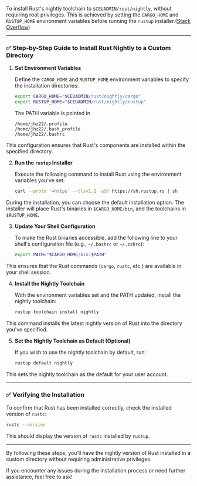 To install Rust's nightly toolchain to `$CEUADMIN/rust/nightly`, without requiring root privileges. This is achieved by setting the `CARGO_HOME` and `RUSTUP_HOME` environment variables before running the `rustup` installer.([Stack Overflow][1])

---

### ✅ Step-by-Step Guide to Install Rust Nightly to a Custom Directory

1. **Set Environment Variables**

   Define the `CARGO_HOME` and `RUSTUP_HOME` environment variables to specify the installation directories:

   ```bash
   export CARGO_HOME="$CEUADMIN/rust/nightly/cargo"
   export RUSTUP_HOME="$CEUADMIN/rust/nightly/rustup"
   ```

   The PATH variable is pointed in

   ```
   /home/jhz22/.profile
   /home/jhz22/.bash_profile
   /home/jhz22/.bashrc
   ```

This configuration ensures that Rust's components are installed within the specified directory.

2. **Run the `rustup` Installer**

   Execute the following command to install Rust using the environment variables you've set:

   ```bash
   curl --proto '=https' --tlsv1.2 -sSf https://sh.rustup.rs | sh
   ```



During the installation, you can choose the default installation option. The installer will place Rust's binaries in `$CARGO_HOME/bin`, and the toolchains in `$RUSTUP_HOME`.

3. **Update Your Shell Configuration**

   To make the Rust binaries accessible, add the following line to your shell's configuration file (e.g., `~/.bashrc` or `~/.zshrc`):

   ```bash
   export PATH="$CARGO_HOME/bin:$PATH"
   ```



This ensures that the Rust commands (`cargo`, `rustc`, etc.) are available in your shell session.

4. **Install the Nightly Toolchain**

   With the environment variables set and the PATH updated, install the nightly toolchain:

   ```bash
   rustup toolchain install nightly
   ```



This command installs the latest nightly version of Rust into the directory you've specified.

5. **Set the Nightly Toolchain as Default (Optional)**

   If you wish to use the nightly toolchain by default, run:

   ```bash
   rustup default nightly
   ```



This sets the nightly toolchain as the default for your user account.

---

### ✅ Verifying the Installation

To confirm that Rust has been installed correctly, check the installed version of `rustc`:

```bash
rustc --version
```



This should display the version of `rustc` installed by `rustup`.

---

By following these steps, you'll have the nightly version of Rust installed in a custom directory without requiring administrative privileges.

If you encounter any issues during the installation process or need further assistance, feel free to ask!

[1]: https://stackoverflow.com/questions/46739842/where-does-rustup-install-itself-to?utm_source=chatgpt.com "rust - Where does rustup install itself to? - Stack Overflow"
